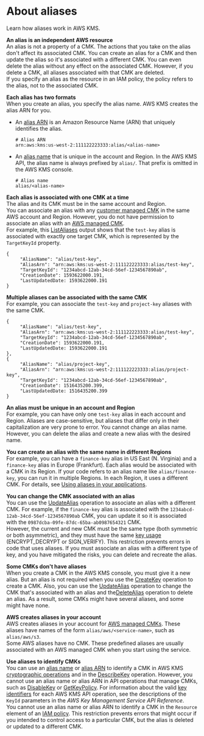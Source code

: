 # About aliases<a name="alias-about"></a>

Learn how aliases work in AWS KMS\.

**An alias is an independent AWS resource**  
An alias is not a property of a CMK\. The actions that you take on the alias don't affect its associated CMK\. You can create an alias for a CMK and then update the alias so it's associated with a different CMK\. You can even delete the alias without any effect on the associated CMK\. However, if you delete a CMK, all aliases associated with that CMK are deleted\.  
If you specify an alias as the resource in an IAM policy, the policy refers to the alias, not to the associated CMK\.

**Each alias has two formats**  
When you create an alias, you specify the alias name\. AWS KMS creates the alias ARN for you\.  
+ An [alias ARN](concepts.md#key-id-alias-ARN) is an Amazon Resource Name \(ARN\) that uniquely identifies the alias\. 

  ```
  # Alias ARN
  arn:aws:kms:us-west-2:111122223333:alias/<alias-name>
  ```
+ An [alias name](concepts.md#key-id-alias-name) that is unique in the account and Region\. In the AWS KMS API, the alias name is always prefixed by `alias/`\. That prefix is omitted in the AWS KMS console\.

  ```
  # Alias name
  alias/<alias-name>
  ```

**Each alias is associated with one CMK at a time**  
The alias and its CMK must be in the same account and Region\.   
You can associate an alias with any [customer managed CMK](concepts.md#customer-cmk) in the same AWS account and Region\. However, you do not have permission to associate an alias with an [AWS managed CMK](concepts.md#aws-managed-cmk)\.  
For example, this [ListAliases](https://docs.aws.amazon.com/kms/latest/APIReference/API_ListAliases.html) output shows that the `test-key` alias is associated with exactly one target CMK, which is represented by the `TargetKeyId` property\.  

```
{
     "AliasName": "alias/test-key",
     "AliasArn": "arn:aws:kms:us-west-2:111122223333:alias/test-key",
     "TargetKeyId": "1234abcd-12ab-34cd-56ef-1234567890ab",
     "CreationDate": 1593622000.191,
     "LastUpdatedDate: 1593622000.191
}
```

**Multiple aliases can be associated with the same CMK**  
For example, you can associate the `test-key` and `project-key` aliases with the same CMK\.  

```
{
     "AliasName": "alias/test-key",
     "AliasArn": "arn:aws:kms:us-west-2:111122223333:alias/test-key",
     "TargetKeyId": "1234abcd-12ab-34cd-56ef-1234567890ab",
     "CreationDate": 1593622000.191,
     "LastUpdatedDate: 1593622000.191
},
{
     "AliasName": "alias/project-key",
     "AliasArn": "arn:aws:kms:us-west-2:111122223333:alias/project-key",
     "TargetKeyId": "1234abcd-12ab-34cd-56ef-1234567890ab",
     "CreationDate": 1516435200.399,
     "LastUpdatedDate: 1516435200.399
}
```

**An alias must be unique in an account and Region**  
For example, you can have only one `test-key` alias in each account and Region\. Aliases are case\-sensitive, but aliases that differ only in their capitalization are very prone to error\. You cannot change an alias name\. However, you can delete the alias and create a new alias with the desired name\.

**You can create an alias with the same name in different Regions**  
For example, you can have a `finance-key` alias in US East \(N\. Virginia\) and a `finance-key` alias in Europe \(Frankfurt\)\. Each alias would be associated with a CMK in its Region\. If your code refers to an alias name like `alias/finance-key`, you can run it in multiple Regions\. In each Region, it uses a different CMK\. For details, see [Using aliases in your applications](alias-using.md)\.

**You can change the CMK associated with an alias**  
You can use the [UpdateAlias](https://docs.aws.amazon.com/kms/latest/APIReference/API_UpdateAlias.html) operation to associate an alias with a different CMK\. For example, if the `finance-key` alias is associated with the `1234abcd-12ab-34cd-56ef-1234567890ab` CMK, you can update it so it is associated with the `0987dcba-09fe-87dc-65ba-ab0987654321` CMK\.  
However, the current and new CMK must be the same type \(both symmetric or both asymmetric\), and they must have the same [key usage](concepts.md#key-usage) \(ENCRYPT\_DECRYPT or SIGN\_VERIFY\)\. This restriction prevents errors in code that uses aliases\. If you must associate an alias with a different type of key, and you have mitigated the risks, you can delete and recreate the alias\.

**Some CMKs don't have aliases**  
When you create a CMK in the AWS KMS console, you must give it a new alias\. But an alias is not required when you use the [CreateKey](https://docs.aws.amazon.com/kms/latest/APIReference/API_CreateKey.html) operation to create a CMK\. Also, you can use the [UpdateAlias](https://docs.aws.amazon.com/kms/latest/APIReference/API_UpdateAlias.html) operation to change the CMK that's associated with an alias and the[DeleteAlias](https://docs.aws.amazon.com/kms/latest/APIReference/API_DeleteAlias.html) operation to delete an alias\. As a result, some CMKs might have several aliases, and some might have none\.

**AWS creates aliases in your account**  
AWS creates aliases in your account for [AWS managed CMKs](concepts.md#aws-managed-cmk)\. These aliases have names of the form `alias/aws/<service-name>`, such as `alias/aws/s3`\.   
Some AWS aliases have no CMK\. These predefined aliases are usually associated with an AWS managed CMK when you start using the service\.

**Use aliases to identify CMKs**  
You can use an [alias name](concepts.md#key-id-alias-name) or [alias ARN](concepts.md#key-id-alias-ARN) to identify a CMK in AWS KMS [cryptographic operations](concepts.md#cryptographic-operations) and in the [DescribeKey](https://docs.aws.amazon.com/kms/latest/APIReference/API_DescribeKey.html) operation\. However, you cannot use an alias name or alias ARN in API operations that manage CMKs, such as [DisableKey](https://docs.aws.amazon.com/kms/latest/APIReference/API_DisableKey.html) or [GetKeyPolicy](https://docs.aws.amazon.com/kms/latest/APIReference/API_GetKeyPolicy.html)\. For information about the valid [key identifiers](concepts.md#key-id) for each AWS KMS API operation, see the descriptions of the `KeyId` parameters in the *AWS Key Management Service API Reference*\.  
You cannot use an alias name or alias ARN to identify a CMK in the `Resource` element of an [IAM policy](iam-policies.md)\. This restriction prevents errors that might occur if you intended to control access to a particular CMK, but the alias is deleted or updated to a different CMK\.  